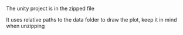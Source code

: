 The unity project is in the zipped file

It uses relative paths to the data folder to draw the plot, keep it in mind when unzipping